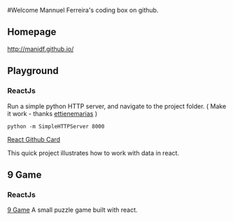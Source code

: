 #Welcome Mannuel Ferreira's coding box on github.

## Homepage
http://manidf.github.io/

## Playground
### ReactJs

Run a simple python HTTP server, and navigate to the project folder.  ( Make it work - thanks [ettienemarias](ettienemarias) ) 

```
python -m SimpleHTTPServer 8000
```

[React Github Card](http://manidf.github.io/react-github-card/)

This quick project illustrates how to work with data in react.

## 9 Game
### ReactJs
[9 Game](http://manidf.github.io/react-github-card/)
A small puzzle game built with react.
